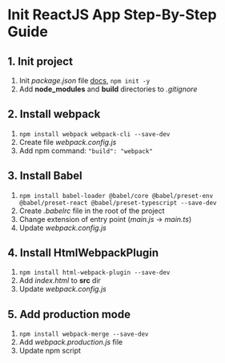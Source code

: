 # Init ReactJS App Step-By-Step Guide

## 1. Init project
1. Init *package.json* file [docs](https://docs.npmjs.com/cli/v10/commands/npm-init/), `npm init -y`
2. Add **node_modules** and **build** directories to *.gitignore*

## 2. Install webpack
1. `npm install webpack webpack-cli --save-dev`
2. Create file *webpack.config.js*
3. Add npm command: `"build": "webpack"`

## 3. Install Babel
1. `npm install babel-loader @babel/core @babel/preset-env @babel/preset-react @babel/preset-typescript --save-dev`
2. Create *.babelrc* file in the root of the project
3. Change extension of entry point (*main.js* -> *main.ts*)
4. Update *webpack.config.js*

## 4. Install HtmlWebpackPlugin
1. `npm install html-webpack-plugin --save-dev`
2. Add *index.html* to **src** dir
3. Update *webpack.config.js*

## 5. Add production mode
1. `npm install webpack-merge --save-dev`
2. Add *webpack.production.js* file
3. Update npm script
